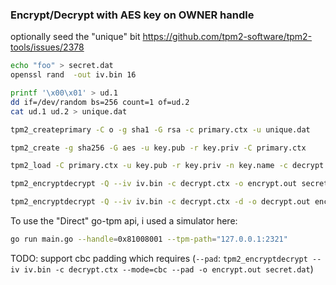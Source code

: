 ### Encrypt/Decrypt with AES key on OWNER handle

optionally seed the "unique" bit
https://github.com/tpm2-software/tpm2-tools/issues/2378


```bash
echo "foo" > secret.dat
openssl rand  -out iv.bin 16

printf '\x00\x01' > ud.1
dd if=/dev/random bs=256 count=1 of=ud.2
cat ud.1 ud.2 > unique.dat

tpm2_createprimary -C o -g sha1 -G rsa -c primary.ctx -u unique.dat

tpm2_create -g sha256 -G aes -u key.pub -r key.priv -C primary.ctx

tpm2_load -C primary.ctx -u key.pub -r key.priv -n key.name -c decrypt.ctx

tpm2_encryptdecrypt -Q --iv iv.bin -c decrypt.ctx -o encrypt.out secret.dat

tpm2_encryptdecrypt -Q --iv iv.bin -c decrypt.ctx -d -o decrypt.out encrypt.out
```


To use the "Direct" go-tpm api, i used a simulator here:


```bash
go run main.go --handle=0x81008001 --tpm-path="127.0.0.1:2321"
```

TODO: support cbc padding which requires (`--pad`: `tpm2_encryptdecrypt --iv iv.bin -c decrypt.ctx --mode=cbc --pad -o encrypt.out secret.dat`)